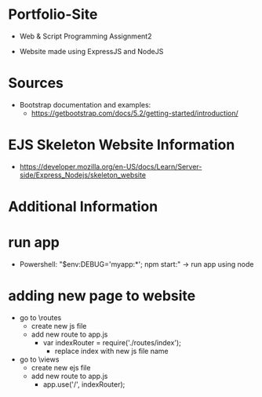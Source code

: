 # Portfolio-Site #
- Web &amp; Script Programming Assignment2

- Website made using ExpressJS and NodeJS

##
# Sources #
- Bootstrap documentation and examples:
    - https://getbootstrap.com/docs/5.2/getting-started/introduction/

# EJS Skeleton Website Information #
- https://developer.mozilla.org/en-US/docs/Learn/Server-side/Express_Nodejs/skeleton_website
##

# Additional Information #

# run app #
- Powershell: "$env:DEBUG='myapp:*'; npm start:" -> run app using node

# adding new page to website #
- go to \routes
    - create new js file
    - add new route to app.js
        - var indexRouter = require('./routes/index');
            - replace index with new js file name
- go to \views
    - create new ejs file
    - add new route to app.js
        - app.use('/', indexRouter);
